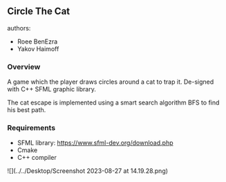 ## Circle The Cat

authors:
- Roee BenEzra
- Yakov Haimoff

### Overview 
A game which the player draws circles around a cat to trap it. De-signed with C++ SFML graphic library.

The cat escape is implemented using a smart search algorithm BFS to find his best path. 

### Requirements
- SFML library: https://www.sfml-dev.org/download.php
- Cmake
- C++ compiler

![](../../Desktop/Screenshot 2023-08-27 at 14.19.28.png)